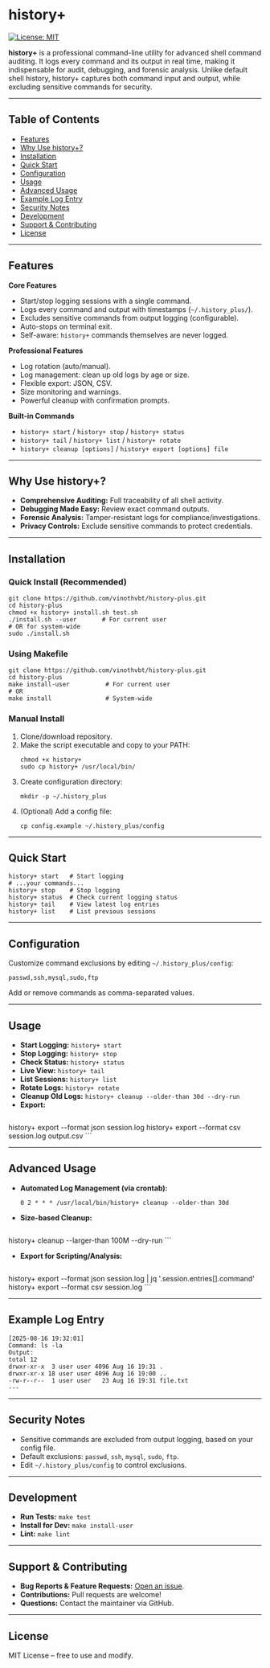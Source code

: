 # history+

[![License: MIT](https://img.shields.io/badge/License-MIT-yellow.svg)](LICENSE)

**history+** is a professional command-line utility for advanced shell command auditing. It logs every command and its output in real time, making it indispensable for audit, debugging, and forensic analysis. Unlike default shell history, history+ captures both command input and output, while excluding sensitive commands for security.

---

## Table of Contents

- [Features](#features)
- [Why Use history+?](#why-use-history)
- [Installation](#installation)
- [Quick Start](#quick-start)
- [Configuration](#configuration)
- [Usage](#usage)
- [Advanced Usage](#advanced-usage)
- [Example Log Entry](#example-log-entry)
- [Security Notes](#security-notes)
- [Development](#development)
- [Support & Contributing](#support--contributing)
- [License](#license)

---

## Features

**Core Features**
- Start/stop logging sessions with a single command.
- Logs every command and output with timestamps (`~/.history_plus/`).
- Excludes sensitive commands from output logging (configurable).
- Auto-stops on terminal exit.
- Self-aware: `history+` commands themselves are never logged.

**Professional Features**
- Log rotation (auto/manual).
- Log management: clean up old logs by age or size.
- Flexible export: JSON, CSV.
- Size monitoring and warnings.
- Powerful cleanup with confirmation prompts.

**Built-in Commands**
- `history+ start` / `history+ stop` / `history+ status`
- `history+ tail` / `history+ list` / `history+ rotate`
- `history+ cleanup [options]` / `history+ export [options] file`

---

## Why Use history+?

- **Comprehensive Auditing:** Full traceability of all shell activity.
- **Debugging Made Easy:** Review exact command outputs.
- **Forensic Analysis:** Tamper-resistant logs for compliance/investigations.
- **Privacy Controls:** Exclude sensitive commands to protect credentials.

---

## Installation

### Quick Install (Recommended)

```
git clone https://github.com/vinothvbt/history-plus.git
cd history-plus
chmod +x history+ install.sh test.sh
./install.sh --user       # For current user
# OR for system-wide
sudo ./install.sh
```

### Using Makefile

```
git clone https://github.com/vinothvbt/history-plus.git
cd history-plus
make install-user          # For current user
# OR
make install               # System-wide
```

### Manual Install

1. Clone/download repository.
2. Make the script executable and copy to your PATH:
    ```
    chmod +x history+
    sudo cp history+ /usr/local/bin/
    ```
3. Create configuration directory:
    ```
    mkdir -p ~/.history_plus
    ```
4. (Optional) Add a config file:
    ```
    cp config.example ~/.history_plus/config
    ```

---

## Quick Start

```
history+ start   # Start logging
# ...your commands...
history+ stop    # Stop logging
history+ status  # Check current logging status
history+ tail    # View latest log entries
history+ list    # List previous sessions
```

---

## Configuration

Customize command exclusions by editing `~/.history_plus/config`:

```
passwd,ssh,mysql,sudo,ftp
```

Add or remove commands as comma-separated values.

---

## Usage

- **Start Logging:** `history+ start`
- **Stop Logging:** `history+ stop`
- **Check Status:** `history+ status`
- **Live View:** `history+ tail`
- **List Sessions:** `history+ list`
- **Rotate Logs:** `history+ rotate`
- **Cleanup Old Logs:** `history+ cleanup --older-than 30d --dry-run`
- **Export:**  
    ```
history+ export --format json session.log
history+ export --format csv session.log output.csv
    ```

---

## Advanced Usage

- **Automated Log Management (via crontab):**
    ```
    0 2 * * * /usr/local/bin/history+ cleanup --older-than 30d
    ```
- **Size-based Cleanup:**
    ```
history+ cleanup --larger-than 100M --dry-run
    ```
- **Export for Scripting/Analysis:**
    ```
history+ export --format json session.log | jq '.session.entries[].command'
history+ export --format csv session.log
    ```

---

## Example Log Entry

```
[2025-08-16 19:32:01]
Command: ls -la
Output:
total 12
drwxr-xr-x  3 user user 4096 Aug 16 19:31 .
drwxr-xr-x 18 user user 4096 Aug 16 19:00 ..
-rw-r--r--  1 user user   23 Aug 16 19:31 file.txt
---
```

---

## Security Notes

- Sensitive commands are excluded from output logging, based on your config file.
- Default exclusions: `passwd`, `ssh`, `mysql`, `sudo`, `ftp`.
- Edit `~/.history_plus/config` to control exclusions.

---

## Development

- **Run Tests:** `make test`
- **Install for Dev:** `make install-user`
- **Lint:** `make lint`

---

## Support & Contributing

- **Bug Reports & Feature Requests:** [Open an issue](https://github.com/vinothvbt/history-plus/issues).
- **Contributions:** Pull requests are welcome!
- **Questions:** Contact the maintainer via GitHub.

---

## License

MIT License – free to use and modify.
